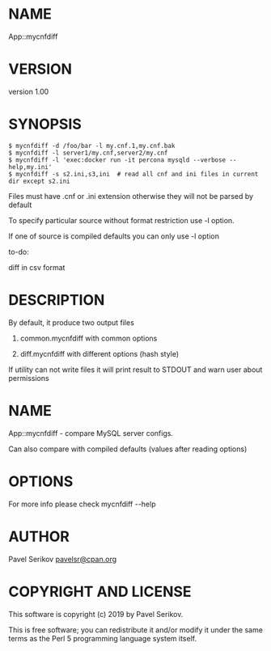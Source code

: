 # NAME

App::mycnfdiff

# VERSION

version 1.00

# SYNOPSIS

    $ mycnfdiff -d /foo/bar -l my.cnf.1,my.cnf.bak
    $ mycnfdiff -l server1/my.cnf,server2/my.cnf
    $ mycnfdiff -l 'exec:docker run -it percona mysqld --verbose --help,my.ini' 
    $ mycnfdiff -s s2.ini,s3,ini  # read all cnf and ini files in current dir except s2.ini

Files must have .cnf or .ini extension otherwise they will not be parsed by default

To specify particular source without format restriction use -l option. 

If one of source is compiled defaults you can only use -l option

to-do: 

diff in csv format

# DESCRIPTION

By default, it produce two output files

1) common.mycnfdiff with common options

2) diff.mycnfdiff with different options (hash style)

If utility can not write files it will print result to STDOUT and warn user about permissions

# NAME

App::mycnfdiff - compare MySQL server configs. 

Can also compare with compiled defaults (values after reading options)

# OPTIONS

For more info please check mycnfdiff --help

# AUTHOR

Pavel Serikov <pavelsr@cpan.org>

# COPYRIGHT AND LICENSE

This software is copyright (c) 2019 by Pavel Serikov.

This is free software; you can redistribute it and/or modify it under
the same terms as the Perl 5 programming language system itself.
